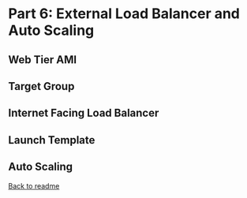 # Part 6: External Load Balancer and Auto Scaling


## Web Tier AMI







## Target Group
## Internet Facing Load Balancer 
## Launch Template
## Auto Scaling


[Back to readme](readme.md)
